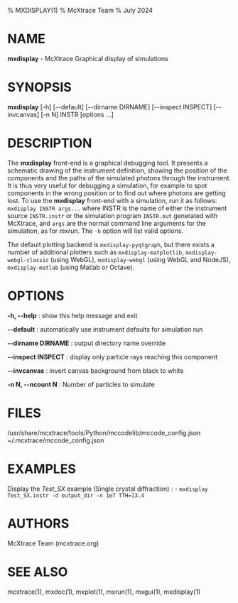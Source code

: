 % MXDISPLAY(1)
% McXtrace Team
% July 2024

# NAME

**mxdisplay** - McXtrace Graphical display of simulations

# SYNOPSIS

**mxdisplay** [-h] [--default] [--dirname DIRNAME] [--inspect INSPECT] [--invcanvas] [-n N] INSTR [options ...]

# DESCRIPTION

The **mxdisplay** front-end is a graphical debugging tool. It presents a
schematic drawing of the instrument definition, showing the position of the
components and the paths of the simulated photons through the instrument. It is
thus very useful for debugging a simulation, for example to spot components in
the wrong position or to find out where photons are getting lost. To use the
**mxdisplay** front-end with a simulation, run it as follows: 
`mxdisplay INSTR args...` where INSTR is the name of either the instrument 
source `INSTR.instr` or the simulation program `INSTR.out` generated with
McXtrace, and `args` are the normal command line arguments for the simulation,
as for *mxrun*. The `-h` option will list valid options.

The default plotting backend is `mxdisplay-pyqtgraph`, but there exists a number of additional plotters such as `mxdisplay-matplotlib`, `mxdisplay-webgl-classic` (using WebGL), `mxdisplay-webgl` (using WebGL and NodeJS), `mxdisplay-matlab` (using Matlab or Octave).

# OPTIONS

**-h, --help**
:   show this help message and exit

**--default**
:   automatically use instrument defaults for simulation run

**--dirname DIRNAME**
:   output directory name override

**--inspect INSPECT**
:   display only particle rays reaching this component

**--invcanvas**
:   invert canvas background from black to white

**-n N, --ncount N**
:   Number of particles to simulate

# FILES

/usr/share/mcxtrace/tools/Python/mccodelib/mccode_config.json
~/.mcxtrace/mccode_config.json

# EXAMPLES

Display the *Test_SX* example (Single crystal diffraction)
:   - `mxdisplay Test_SX.instr -d output_dir -n 1e7 TTH=13.4`

# AUTHORS

McXtrace Team (mcxtrace.org)

# SEE ALSO

mcxtrace(1), mxdoc(1), mxplot(1), mxrun(1), mxgui(1), mxdisplay(1)

